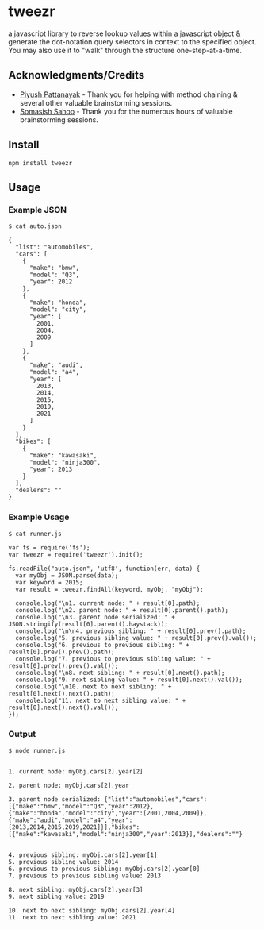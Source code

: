 # **tweezr**

a javascript library to reverse lookup values within a javascript object & generate the dot-notation query selectors in context to the specified object. You may also use it to "walk" through the structure one-step-at-a-time.


## Acknowledgments/Credits
* [Piyush Pattanayak](https://www.linkedin.com/in/piyush-pattanayak-0341a59/) - Thank you for helping with method chaining & several other valuable brainstorming sessions.
* [Somasish Sahoo](https://www.linkedin.com/in/somasish/) -  Thank you for the numerous hours of valuable brainstorming sessions.

## Install

`npm install tweezr`

## Usage

### Example JSON
```
$ cat auto.json
 
{
  "list": "automobiles",
  "cars": [
    {
      "make": "bmw",
      "model": "Q3",
      "year": 2012
    },
    {
      "make": "honda",
      "model": "city",
      "year": [
        2001,
        2004,
        2009
      ]
    },
    {
      "make": "audi",
      "model": "a4",
      "year": [
        2013,
        2014,
        2015,
        2019,
        2021
      ]
    }
  ],
  "bikes": [
    {
      "make": "kawasaki",
      "model": "ninja300",
      "year": 2013
    }
  ],
  "dealers": ""
}
```



### Example Usage

```
$ cat runner.js

var fs = require('fs');
var tweezr = require('tweezr').init();

fs.readFile("auto.json", 'utf8', function(err, data) {
  var myObj = JSON.parse(data);
  var keyword = 2015;
  var result = tweezr.findAll(keyword, myObj, "myObj");
  
  console.log("\n1. current node: " + result[0].path);
  console.log("\n2. parent node: " + result[0].parent().path);
  console.log("\n3. parent node serialized: " + JSON.stringify(result[0].parent().haystack));
  console.log("\n\n4. previous sibling: " + result[0].prev().path);
  console.log("5. previous sibling value: " + result[0].prev().val());
  console.log("6. previous to previous sibling: " + result[0].prev().prev().path);
  console.log("7. previous to previous sibling value: " + result[0].prev().prev().val());
  console.log("\n8. next sibling: " + result[0].next().path);
  console.log("9. next sibling value: " + result[0].next().val());
  console.log("\n10. next to next sibling: " + result[0].next().next().path);
  console.log("11. next to next sibling value: " + result[0].next().next().val());
});
```

### Output
```
$ node runner.js


1. current node: myObj.cars[2].year[2]

2. parent node: myObj.cars[2].year

3. parent node serialized: {"list":"automobiles","cars":[{"make":"bmw","model":"Q3","year":2012},{"make":"honda","model":"city","year":[2001,2004,2009]},{"make":"audi","model":"a4","year":[2013,2014,2015,2019,2021]}],"bikes":[{"make":"kawasaki","model":"ninja300","year":2013}],"dealers":""}


4. previous sibling: myObj.cars[2].year[1]
5. previous sibling value: 2014
6. previous to previous sibling: myObj.cars[2].year[0]
7. previous to previous sibling value: 2013

8. next sibling: myObj.cars[2].year[3]
9. next sibling value: 2019

10. next to next sibling: myObj.cars[2].year[4]
11. next to next sibling value: 2021
```




